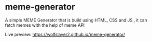 # meme-generator
A simple MEME Generator that is build using HTML, CSS and JS , it can fetch memes with the help of meme API

Live preview: https://wolfslayer2.github.io/meme-generator/
